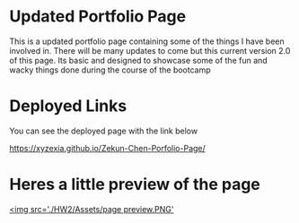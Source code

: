 # Updated Portfolio Page

This is a updated portfolio page containing some of the things I have been involved in. 
There will be many updates to come but this current version 2.0 of this page.
Its basic and designed to showcase some of the fun and wacky things done during the course of the bootcamp

# Deployed Links

You can see the deployed page with the link below 

https://xyzexia.github.io/Zekun-Chen-Porfolio-Page/

# Heres a little preview of the page 

 <a href="https://xyzexia.github.io/Zekun-Chen-Porfolio-Page/"> <img src='./HW2/Assets/page preview.PNG' </a>
